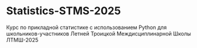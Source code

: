 # Statistics-STMS-2025
Курс по прикладной статистике с использованием Python для школьников-участников Летней Троицкой Междисциплинарной Школы ЛТМШ-2025
